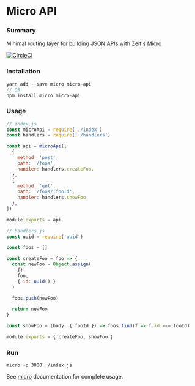 # Micro API

### Summary

Minimal routing layer for building JSON APIs with Zeit's [Micro](https://github.com/zeit/micro)

[![CircleCI](https://circleci.com/gh/possibilities/micro-api.svg?style=svg)](https://circleci.com/gh/possibilities/micro-api)

### Installation

```javascript
yarn add --save micro micro-api
// OR
npm install micro micro-api
```

### Usage

```javascript
// index.js
const microApi = require('./index')
const handlers = require('./handlers')

const api = microApi([
  {
    method: 'post',
    path: '/foos',
    handler: handlers.createFoo,
  },
  {
    method: 'get',
    path: '/foos/:fooId',
    handler: handlers.showFoo,
  },
])

module.exports = api
```

```javascript
// handlers.js
const uuid = require('uuid')

const foos = []

const createFoo = foo => {
  const newFoo = Object.assign(
    {},
    foo,
    { id: uuid() }
  )

  foos.push(newFoo)

  return newFoo
}

const showFoo = (body, { fooId }) => foos.find(f => f.id === fooId)

module.exports = { createFoo, showFoo }
```

### Run

```
micro -p 3000 ./index.js
```

See [micro](https://github.com/zeit/micro#documentation) documentation for complete usage.
